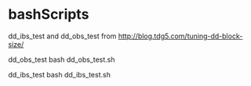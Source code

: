# bashScripts

dd_ibs_test and dd_obs_test from http://blog.tdg5.com/tuning-dd-block-size/

dd_obs_test
bash dd_obs_test.sh <file-to-read>

dd_ibs_test
bash dd_ibs_test.sh <file-to-write>

